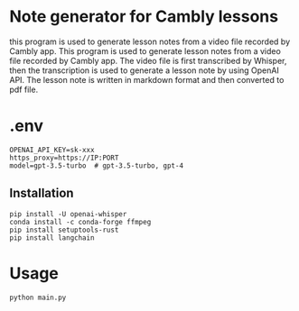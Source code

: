 # Note generator for Cambly lessons

this program is used to generate lesson notes from a video file recorded by Cambly app. This program is used to generate lesson notes from a video file recorded by Cambly app. The video file is first transcribed by Whisper, then the transcription is used to generate a lesson note by using OpenAI API. The lesson note is written in markdown format and then converted to pdf file.

# .env
```
OPENAI_API_KEY=sk-xxx
https_proxy=https://IP:PORT
model=gpt-3.5-turbo  # gpt-3.5-turbo, gpt-4
```


## Installation

```
pip install -U openai-whisper
conda install -c conda-forge ffmpeg
pip install setuptools-rust
pip install langchain
```

# Usage

``` 
python main.py 
```
